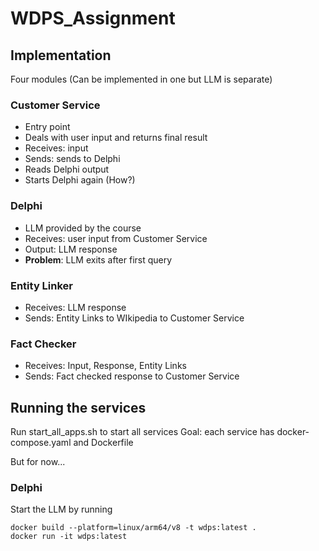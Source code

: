 # WDPS_Assignment

## Implementation
Four modules
(Can be implemented in one but LLM is separate)

### Customer Service
- Entry point
- Deals with user input and returns final result
- Receives: input 
- Sends: sends to Delphi
- Reads Delphi output
- Starts Delphi again (How?)

### Delphi
- LLM provided by the course
- Receives: user input from Customer Service
- Output: LLM response
- **Problem**: LLM exits after first query

### Entity Linker
- Receives: LLM response
- Sends: Entity Links to WIkipedia to Customer Service

### Fact Checker
- Receives: Input, Response, Entity Links
- Sends: Fact checked response to Customer Service


## Running the services
Run start_all_apps.sh to start all services
Goal: each service has docker-compose.yaml and Dockerfile

But for now...
### Delphi
Start the LLM by running
```shell
docker build --platform=linux/arm64/v8 -t wdps:latest .
docker run -it wdps:latest
```


